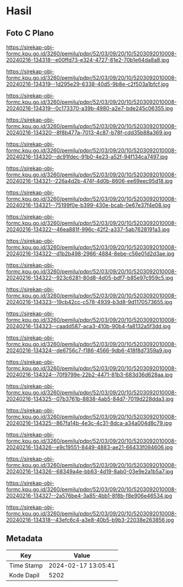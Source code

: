 # Hasil

## Foto C Plano

https://sirekap-obj-formc.kpu.go.id/3260/pemilu/pdpr/52/03/09/20/10/5203092010008-20240216-134318--e00ffd73-e324-4727-81e2-70b1e64da8a8.jpg

https://sirekap-obj-formc.kpu.go.id/3260/pemilu/pdpr/52/03/09/20/10/5203092010008-20240216-134319--1d295e29-6338-40d5-9b8e-c2f503a1bfcf.jpg

https://sirekap-obj-formc.kpu.go.id/3260/pemilu/pdpr/52/03/09/20/10/5203092010008-20240216-134319--0c173370-a39b-4980-a2e7-bde245c06355.jpg

https://sirekap-obj-formc.kpu.go.id/3260/pemilu/pdpr/52/03/09/20/10/5203092010008-20240216-134320--8f8b477a-7013-4c87-b78f-cdd35b88a369.jpg

https://sirekap-obj-formc.kpu.go.id/3260/pemilu/pdpr/52/03/09/20/10/5203092010008-20240216-134320--dc91fdec-91b0-4e23-a52f-94f134ca7497.jpg

https://sirekap-obj-formc.kpu.go.id/3260/pemilu/pdpr/52/03/09/20/10/5203092010008-20240216-134321--226a4d2b-474f-4d0b-8606-ee69eec95d18.jpg

https://sirekap-obj-formc.kpu.go.id/3260/pemilu/pdpr/52/03/09/20/10/5203092010008-20240216-134321--75199f0e-b399-430e-bcab-0e67e37f4e08.jpg

https://sirekap-obj-formc.kpu.go.id/3260/pemilu/pdpr/52/03/09/20/10/5203092010008-20240216-134322--46ea881f-996c-42f2-a337-5ab7628191a3.jpg

https://sirekap-obj-formc.kpu.go.id/3260/pemilu/pdpr/52/03/09/20/10/5203092010008-20240216-134322--d1b2b498-2966-4884-8ebe-c56e01d2d3ae.jpg

https://sirekap-obj-formc.kpu.go.id/3260/pemilu/pdpr/52/03/09/20/10/5203092010008-20240216-134322--923c6281-80d8-4d05-bdf7-b85e97c959c5.jpg

https://sirekap-obj-formc.kpu.go.id/3260/pemilu/pdpr/52/03/09/20/10/5203092010008-20240216-134323--19cb42cc-c578-4939-b3d8-9d1170573655.jpg

https://sirekap-obj-formc.kpu.go.id/3260/pemilu/pdpr/52/03/09/20/10/5203092010008-20240216-134323--caadd587-aca3-410b-90b4-fa8132a5f3dd.jpg

https://sirekap-obj-formc.kpu.go.id/3260/pemilu/pdpr/52/03/09/20/10/5203092010008-20240216-134324--de6756c7-f186-4566-9db6-418f8d7359a9.jpg

https://sirekap-obj-formc.kpu.go.id/3260/pemilu/pdpr/52/03/09/20/10/5203092010008-20240216-134324--70f9799e-22b2-4471-81b3-683d36d628aa.jpg

https://sirekap-obj-formc.kpu.go.id/3260/pemilu/pdpr/52/03/09/20/10/5203092010008-20240216-134325--07b3761b-8838-4ab5-84d7-7019d228dda3.jpg

https://sirekap-obj-formc.kpu.go.id/3260/pemilu/pdpr/52/03/09/20/10/5203092010008-20240216-134325--867fa14b-4e3c-4c31-8dca-a34a004d8c79.jpg

https://sirekap-obj-formc.kpu.go.id/3260/pemilu/pdpr/52/03/09/20/10/5203092010008-20240216-134326--e9c19551-8449-4883-ae21-66433f094606.jpg

https://sirekap-obj-formc.kpu.go.id/3260/pemilu/pdpr/52/03/09/20/10/5203092010008-20240216-134326--68349a4e-bb63-4d19-8ab0-03e9e2a1b5a7.jpg

https://sirekap-obj-formc.kpu.go.id/3260/pemilu/pdpr/52/03/09/20/10/5203092010008-20240216-134327--2a576be4-3a85-4bb1-8f8b-f8e906e46534.jpg

https://sirekap-obj-formc.kpu.go.id/3260/pemilu/pdpr/52/03/09/20/10/5203092010008-20240216-134318--43efc6c4-a3e8-40b5-b9b3-22038e263856.jpg


## Metadata

| Key        | Value               |
| ---------- | ------------------- |
| Time Stamp | 2024-02-17 13:05:41 |
| Kode Dapil | 5202                |



